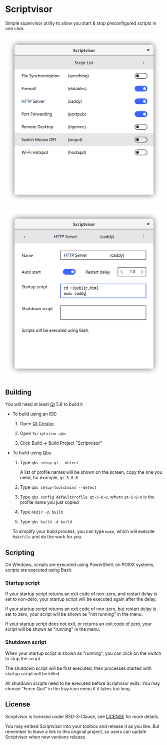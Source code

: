 Scriptvisor
===========

Simple supervisor utility to allow you start & stop preconfigured scripts in one click

![Screenshot 1](assets/screenshot-1.png)

![Screenshot 2](assets/screenshot-2.png)

## Building

You will need at least [Qt](https://www.qt.io/) 5.8 to build it

- To build using an IDE:

  1. Open [Qt Creator](https://www.qt.io/ide/)

  2. Open `Scriptvisor.qbs`

  3. Click Build → Build Project "Scriptvisor"

- To build using [Qbs](http://doc.qt.io/qbs/)

  1. Type `qbs setup-qt --detect`

     A list of profile names will be shown on the screen, copy the one you need, for example, `qt-5-8-0`

  2. Type `qbs setup-toolchains --detect`

  3. Type `qbs config defaultProfile qt-5-8-0`, where `qt-5-8-0` is the profile name you just copied

  4. Type `mkdir -p build`

  5. Type `qbs build -d build`

  To simplify your build process, you can type `make`, which will execute `Makefile` and do the work for you.

## Scripting

On Windows, scripts are executed using PowerShell; on POSIX systems, scripts are executed using Bash.

### Startup script

If your startup script returns an exit code of non-zero, and restart delay is set to non-zero, your startup script will be executed again after the delay.

If your startup script returns an exit code of non-zero, but restart delay is set to zero, your script will be shown as "not running" in the menu.

If your startup script does not exit, or returns an exit code of zero, your script will be shown as "running" in the menu.

### Shutdown script

When your startup script is shown as "running", you can click on the switch to stop the script.

The shutdown script will be first executed, then processes started with startup script will be killed.

All shutdown scripts need to be executed before Scriptvisor exits. You may choose "Force Quit" in the tray icon menu if it takes too long.

## License

Scriptvisor is licensed under BSD-3-Clause, see [LICENSE](LICENSE) for more details.

You may embed Scriptvisor into your toolbox and release it as you like. But remember to leave a link to this original project, so users can update Scriptvisor when new versions release.
